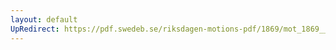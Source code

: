 ```yaml
---
layout: default
UpRedirect: https://pdf.swedeb.se/riksdagen-motions-pdf/1869/mot_1869__fk__00017/mot_1869__fk__00017_004.pdf
---
```

